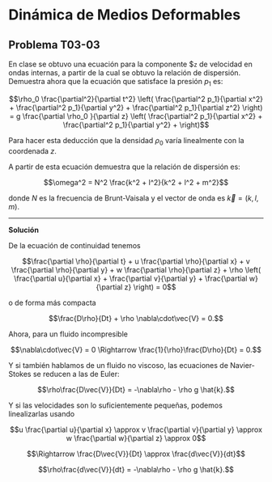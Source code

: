 # Dinámica de Medios Deformables
## Problema T03-03

En clase se obtuvo una ecuación para la componente $`z` de velocidad en
ondas internas, a partir de la cual se obtuvo la relación de dispersión.
Demuestra ahora que la ecuación que satisface la presión $`p_1`$ es:

```math
\rho_0 \frac{\partial^2}{\partial t^2}
\left(
\frac{\partial^2 p_1}{\partial x^2} + 
\frac{\partial^2 p_1}{\partial y^2} + 
\frac{\partial^2 p_1}{\partial z^2}
\right)
=
g \frac{\partial \rho_0 }{\partial z}
\left(
\frac{\partial^2 p_1}{\partial x^2} + 
\frac{\partial^2 p_1}{\partial y^2} + 
\right)
```

Para hacer esta deducción que la densidad $`\rho_0`$ varía linealmente con
la coordenada $`z`$.

A partir de esta ecuación demuestra que la relación de dispersión es:

```math
\omega^2 = N^2 \frac{k^2 + l^2}{k^2 + l^2 + m^2}
```

donde $`N`$ es la frecuencia de Brunt-Vaisala y el vector de onda es
$`\vec{k} = (k, l, m)`$.

---

**Solución**

De la ecuación de continuidad tenemos 

```math
\frac{\partial \rho}{\partial t}
+ u \frac{\partial \rho}{\partial x}
+ v \frac{\partial \rho}{\partial y}
+ w \frac{\partial \rho}{\partial z}
+ \rho \left(
\frac{\partial u}{\partial x}
+ \frac{\partial v}{\partial y}
+ \frac{\partial w}{\partial z}
\right)
= 0
```

o de forma más compacta

```math
\frac{D\rho}{Dt} + \rho \nabla\cdot\vec{V} = 0.
```

Ahora, para un fluido incompresible

```math
\nabla\cdot\vec{V} = 0 \Rightarrow \frac{1}{\rho}\frac{D\rho}{Dt} = 0.
```

Y si también hablamos de un fluido no viscoso, las ecuaciones de Navier-Stokes
se reducen a las de Euler:

```math
\rho\frac{D\vec{V}}{Dt} = -\nabla\rho - \rho g \hat{k}.
```

Y si las velocidades son lo suficientemente pequeñas, podemos linealizarlas usando

```math
u \frac{\partial u}{\partial x}
\approx
v \frac{\partial v}{\partial y}
\approx
w \frac{\partial w}{\partial z}
\approx
0
```

```math
\Rightarrow \frac{D\vec{V}}{Dt} \approx \frac{d\vec{V}}{dt}
```

```math
\rho\frac{d\vec{V}}{dt} = -\nabla\rho - \rho g \hat{k}.
```
